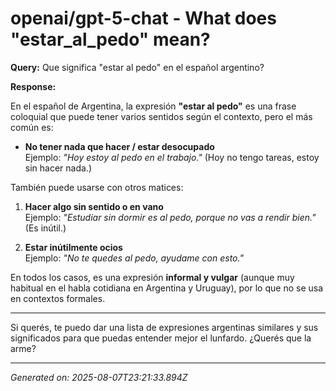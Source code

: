# openai/gpt-5-chat - What does "estar_al_pedo" mean?

**Query:** Que significa "estar al pedo" en el español argentino?



**Response:**

En el español de Argentina, la expresión **"estar al pedo"** es una frase coloquial que puede tener varios sentidos según el contexto, pero el más común es:

- **No tener nada que hacer / estar desocupado**  
  Ejemplo: *"Hoy estoy al pedo en el trabajo."* (Hoy no tengo tareas, estoy sin hacer nada.)

También puede usarse con otros matices:

1. **Hacer algo sin sentido o en vano**  
   Ejemplo: *"Estudiar sin dormir es al pedo, porque no vas a rendir bien."* (Es inútil.)

2. **Estar inútilmente ocios**  
   Ejemplo: *"No te quedes al pedo, ayudame con esto."*

En todos los casos, es una expresión **informal y vulgar** (aunque muy habitual en el habla cotidiana en Argentina y Uruguay), por lo que no se usa en contextos formales.

---

Si querés, te puedo dar una lista de expresiones argentinas similares y sus significados para que puedas entender mejor el lunfardo. ¿Querés que la arme?

---
*Generated on: 2025-08-07T23:21:33.894Z*
